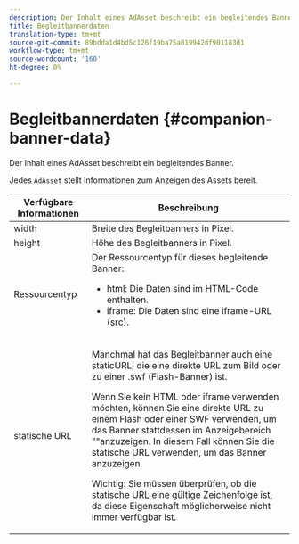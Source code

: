 ```yaml
---
description: Der Inhalt eines AdAsset beschreibt ein begleitendes Banner.
title: Begleitbannerdaten
translation-type: tm+mt
source-git-commit: 89bdda1d4bd5c126f19ba75a819942df901183d1
workflow-type: tm+mt
source-wordcount: '160'
ht-degree: 0%

---
```



# Begleitbannerdaten {#companion-banner-data}

Der Inhalt eines AdAsset beschreibt ein begleitendes Banner.

<!--<a id="section_D730B4FD6FD749E9860B6A07FC110552"></a>-->

Jedes `AdAsset` stellt Informationen zum Anzeigen des Assets bereit.

<table id="table_760C885E2DCA4BE983CC57FDA7BD5B14"> 
 <thead> 
  <tr> 
   <th colname="col1" class="entry"> <b>Verfügbare Informationen  </b></th> 
   <th colname="col2" class="entry"> <b>Beschreibung</b> </th> 
  </tr> 
 </thead>
 <tbody> 
  <tr> 
   <td colname="col1"> width </td> 
   <td colname="col2"> Breite des Begleitbanners in Pixel. </td> 
  </tr> 
  <tr> 
   <td colname="col1"> height </td> 
   <td colname="col2"> Höhe des Begleitbanners in Pixel. </td> 
  </tr> 
  <tr> 
   <td colname="col1"> Ressourcentyp </td> 
   <td colname="col2">Der Ressourcentyp für dieses begleitende Banner: 
    <ul id="ul_A067787FE49E4B6095BE0AC1D447DBB3"> 
     <li id="li_02B7224C67004095B3F6E50FD21E507E">html: Die Daten sind im HTML-Code enthalten. </li> 
     <li id="li_5F37E14472424F808C6094F42009E676">iframe: Die Daten sind eine iframe-URL (src). </li> 
    </ul> </td> 
  </tr> 
  <tr> 
   <td colname="col1"> statische URL </td> 
   <td colname="col2"> <p>Manchmal hat das Begleitbanner auch eine <span class="codeph"> staticURL</span>, die eine direkte URL zum Bild oder zu einer <span class="codeph"> .swf</span> (Flash-Banner) ist. </p> <p>Wenn Sie kein HTML oder iframe verwenden möchten, können Sie eine direkte URL zu einem Flash oder einer SWF verwenden, um das Banner stattdessen im Anzeigebereich ""anzuzeigen. In diesem Fall können Sie die statische URL <span class="codeph"> </span> verwenden, um das Banner anzuzeigen. </p> <p>Wichtig:  Sie müssen überprüfen, ob die statische URL eine gültige Zeichenfolge ist, da diese Eigenschaft möglicherweise nicht immer verfügbar ist. </p> </td> 
  </tr> 
 </tbody> 
</table>